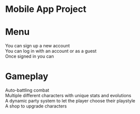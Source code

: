 # Mobile App Project
 
# Menu
You can sign up a new account <br/>
You can log in with an account or as a guest <br/>
Once signed in you can

# Gameplay
Auto-battling combat <br/>
Multiple different characters with unique stats and evolutions <br/>
A dynamic party system to let the player choose their playstyle <br/>
A shop to upgrade characters <br/>

